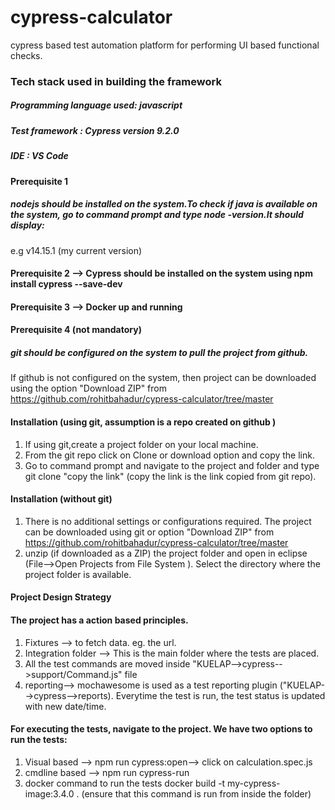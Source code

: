 # cypress-calculator

cypress based test automation platform for performing UI based functional checks. 

### Tech stack used in building the framework 
##### Programming language used: javascript
##### Test framework : Cypress version 9.2.0
##### IDE : VS Code

#### Prerequisite 1
##### nodejs should be installed on the system.To check if java is available on the system, go to command prompt and type node -version.It should display: 
    
e.g v14.15.1 (my current version)
#### Prerequisite 2 --> Cypress should be installed on the system using npm install cypress --save-dev
#### Prerequisite 3 --> Docker up and running
#### Prerequisite 4 (not mandatory)

##### git should be configured on the system to pull the project from github. 

If github is not configured on the system, then project can be downloaded using the option "Download ZIP" from https://github.com/rohitbahadur/cypress-calculator/tree/master


#### Installation (using git, assumption is a repo created on github )
1. If using git,create a project folder on your local machine.
2. From the git repo click on Clone or download option and copy the link. 
2. Go to command prompt and navigate to the project and folder and type git clone "copy the link" 
(copy the link is the link copied from git repo).


#### Installation (without git)
1. There is no additional settings or configurations required. The 
   project can be downloaded using git or option "Download ZIP" from 
   https://github.com/rohitbahadur/cypress-calculator/tree/master
2. unzip (if downloaded as a ZIP) the project folder and open in eclipse 
    (File-->Open Projects from File System ). Select the directory where 
    the project folder is available.



#### Project Design Strategy
#### The project has a action based principles.
1. Fixtures --> to fetch data. eg. the url.
2. Integration folder --> This is the main folder where the tests are placed.
3. All the test commands are moved inside "KUELAP-->cypress-->support/Command.js" file
4. reporting--> mochawesome is used as a test reporting plugin ("KUELAP-->cypress-->reports). Everytime the test is run, the test status is updated with new date/time. 
  
#### For executing the tests, navigate to the project. We have two options to run the tests:

1. Visual based --> npm run cypress:open--> click on calculation.spec.js 
2. cmdline based --> npm run cypress-run
3. docker command to run the tests docker build -t my-cypress-image:3.4.0 . (ensure that this command is run from inside the folder)
